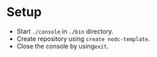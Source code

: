 # Setup
* Start ```./console``` in ```./bin``` directory.
* Create repository using ```create nodc-template```.
* Close the console by using```exit```.

